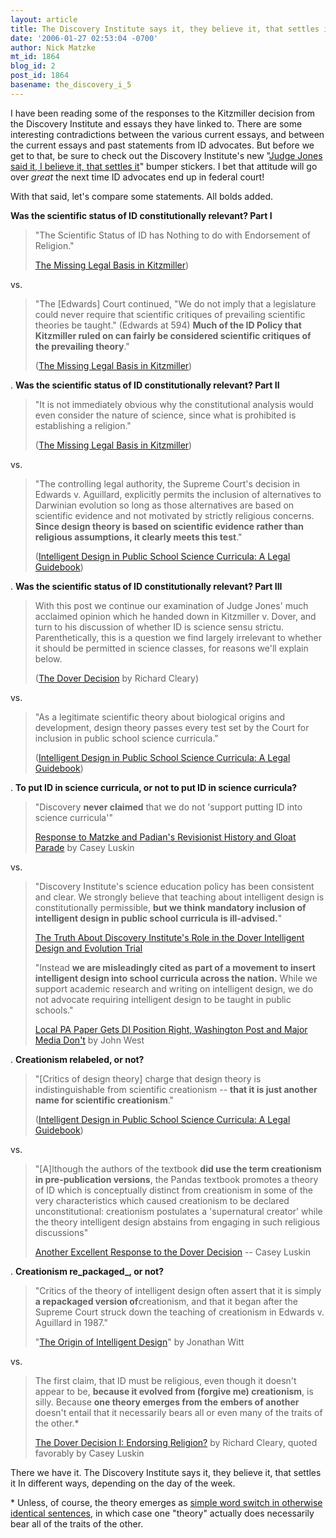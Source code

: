 ```yaml
---
layout: article
title: The Discovery Institute says it, they believe it, that settles it
date: '2006-01-27 02:53:04 -0700'
author: Nick Matzke
mt_id: 1864
blog_id: 2
post_id: 1864
basename: the_discovery_i_5
---
```

I have been reading some of the responses to the Kitzmiller decision from the Discovery Institute and essays they have linked to.  There are some interesting contradictions between the various current essays, and between the current essays and past statements from ID advocates.  But before we get to that, be sure to check out the Discovery Institute's new "[Judge Jones said it, I believe it, that settles it](http://www.evolutionnews.org/2006/01/but_is_id_science.html)" bumper stickers.  I bet that attitude will go over _great_ the next time ID advocates end up in federal court!

With that said, let's compare some statements. All bolds added.

**Was the scientific status of ID constitutionally relevant?  Part I**

> "The Scientific Status of ID has Nothing to do with Endorsement of Religion."
> 
> [The Missing Legal Basis in Kitzmiller](http://www.evolutionnews.org/2006/01/but_is_id_science.html))

vs.

> "The \[Edwards\] Court continued, "We do not imply that a legislature could never require that scientific critiques of prevailing scientific theories be taught." (Edwards at 594)  **Much of the ID Policy that Kitzmiller ruled on can fairly be considered scientific critiques of the prevailing theory**."
> 
> ([The Missing Legal Basis in Kitzmiller](http://www.evolutionnews.org/2006/01/but_is_id_science.html))

.
**Was the scientific status of ID constitutionally relevant?  Part II**

> "It is not immediately obvious why the constitutional analysis would even consider the nature of science, since what is prohibited is establishing a religion."
> 
> ([The Missing Legal Basis in Kitzmiller](http://www.evolutionnews.org/2006/01/but_is_id_science.html))

vs.

> "The controlling legal authority, the Supreme Court's decision in Edwards v. Aguillard, explicitly permits the inclusion of alternatives to Darwinian evolution so long as those alternatives are based on scientific evidence and not motivated by strictly religious concerns. **Since design theory is based on scientific evidence rather than religious assumptions, it clearly meets this test**."
> 
> ([Intelligent Design in Public School Science Curricula: A Legal Guidebook](http://arn.org/docs/dewolf/guidebook.htm))

.
**Was the scientific status of ID constitutionally relevant?  Part III**

> With this post we continue our examination of Judge Jones' much acclaimed opinion which he handed down in Kitzmiller v. Dover, and turn to his discussion of whether ID is science sensu strictu. Parenthetically, this is a question we find largely irrelevant to whether it should be permitted in science classes, for reasons we'll explain below.
> 
> ([The Dover Decision](http://www.wscleary.com/pov/html/dover_decision.html) by Richard Cleary)

vs.

> "As a legitimate scientific theory about biological origins and development, design theory passes every test set by the Court for inclusion in public school science curricula."
> 
> ([Intelligent Design in Public School Science Curricula: A Legal Guidebook](http://arn.org/docs/dewolf/guidebook.htm))

.
**To put ID in science curricula, or not to put ID in science curricula?**

> "Discovery **never claimed** that we do not 'support putting ID into science curricula'"
> 
> [Response to Matzke and Padian's Revisionist History and Gloat Parade](http://www.evolutionnews.org/2006/01/response_to_matzke_and_padians.html) by Casey Luskin

vs.

> "Discovery Institute's science education policy has been consistent and clear. We strongly believe that teaching about intelligent design is constitutionally permissible, **but we think mandatory inclusion of intelligent design in public school curricula is ill-advised.**"
> 
> [The Truth About Discovery Institute's Role in the Dover Intelligent Design and Evolution Trial](http://www.evolutionnews.org/2005/11/the_truth_about_discovery_inst.html)
> 
> "Instead **we are misleadingly cited as part of a movement to insert intelligent design into school curricula across the nation.** While we support academic research and writing on intelligent design, we do not advocate requiring intelligent design to be taught in public schools."
> 
> [Local PA Paper Gets DI Position Right, Washington Post and Major Media Don't](http://www.evolutionnews.org/2004/12/) by John West

.
**Creationism relabeled, or not?**

> "\[Critics of design theory\] charge that design theory is indistinguishable from scientific creationism -- **that it is just another name for scientific creationism**."
> 
> ([Intelligent Design in Public School Science Curricula: A Legal Guidebook](http://arn.org/docs/dewolf/guidebook.htm))

vs.

> "\[A\]lthough the authors of the textbook **did use the term creationism in pre-publication versions**, the Pandas textbook promotes a theory of ID which is conceptually distinct from creationism in some of the very characteristics which caused creationism to be declared unconstitutional: creationism postulates a 'supernatural creator' while the theory intelligent design abstains from engaging in such religious discussions"
> 
> [Another Excellent Response to the Dover Decision](http://www.evolutionnews.org/2006/01/another_excellent_response_to.html) -- Casey Luskin

.
**Creationism re_packaged_, or not?**

> "Critics of the theory of intelligent design often assert that it is simply **a repackaged version of**creationism, and that it began after the Supreme Court struck down the teaching of creationism in Edwards v. Aguillard in 1987."
> 
> "[The Origin of Intelligent Design](http://www.discovery.org/scripts/viewDB/index.php?command=view&amp;id=2885)" by Jonathan Witt

vs.

> The first claim, that ID must be religious, even though it doesn't appear to be, **because it evolved from (forgive me) creationism**, is silly. Because **one theory emerges from the embers of another** doesn't entail that it necessarily bears all or even many of the traits of the other.\*
> 
> [The Dover Decision I: Endorsing Religion?](http://www.evolutionnews.org/2006/01/another_excellent_response_to.html) by Richard Cleary, quoted favorably by Casey Luskin

There we have it.  The Discovery Institute says it, they believe it, that settles it  In different ways, depending on the day of the week.

\* Unless, of course, the theory emerges as [simple word switch in otherwise identical sentences](http://www.pandasthumb.org/archives/2005/10/i_guess_id_real.html), in which case one "theory" actually does necessarily bear all of the traits of the other.
